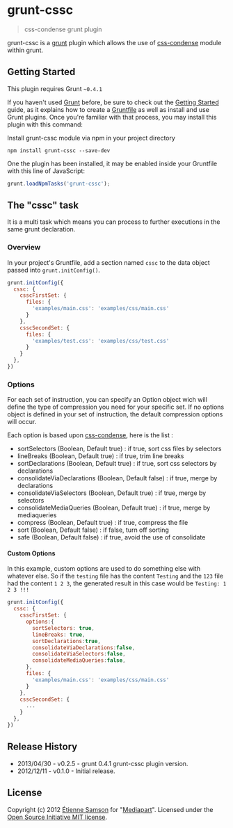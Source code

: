 # grunt-cssc

> css-condense grunt plugin

grunt-cssc is a [grunt](https://github.com/gruntjs/grunt) plugin which allows the use of [css-condense](https://github.com/rstacruz/css-condense) module within grunt.

## Getting Started
This plugin requires Grunt `~0.4.1`

If you haven't used [Grunt](http://gruntjs.com/) before, be sure to check out the [Getting Started](http://gruntjs.com/getting-started) guide, as it explains how to create a [Gruntfile](http://gruntjs.com/sample-gruntfile) as well as install and use Grunt plugins. Once you're familiar with that process, you may install this plugin with this command:

Install grunt-cssc module via npm in your project directory
```shell
npm install grunt-cssc --save-dev
```

One the plugin has been installed, it may be enabled inside your Gruntfile with this line of JavaScript:

```js
grunt.loadNpmTasks('grunt-cssc');
```

## The "cssc" task

It is a multi task which means you can process to further executions in the same grunt declaration.

### Overview
In your project's Gruntfile, add a section named `cssc` to the data object passed into `grunt.initConfig()`.

```js
grunt.initConfig({
  cssc: {
    csscFirstSet: {
      files: {
        'examples/main.css': 'examples/css/main.css'
      }
    },
    csscSecondSet: {
      files: {
        'examples/test.css': 'examples/css/test.css'
      }
    }
  },
})
```

### Options

For each set of instruction, you can specify an Option object wich will define the type of compression you need for your specific set.
If no options object is defined in your set of instruction, the default compression options will occur.

Each option is based upon [css-condense](https://github.com/rstacruz/css-condense#command-line-usage), here is the list :

* sortSelectors (Boolean, Default true) : if true, sort css files by selectors
* lineBreaks (Boolean, Default true) : if true, trim line breaks
* sortDeclarations (Boolean, Default true) : if true, sort css selectors by declarations
* consolidateViaDeclarations (Boolean, Default false) : if true, merge by declarations
* consolidateViaSelectors (Boolean, Default true) : if true, merge by selectors
* consolidateMediaQueries (Boolean, Default true) : if true, merge by mediaqueries
* compress (Boolean, Default true) : if true, compress the file
* sort (Boolean, Default false) : if false, turn off sorting
* safe (Boolean, Default false) : if true, avoid the use of consolidate


#### Custom Options
In this example, custom options are used to do something else with whatever else. So if the `testing` file has the content `Testing` and the `123` file had the content `1 2 3`, the generated result in this case would be `Testing: 1 2 3 !!!`

```js
grunt.initConfig({
  cssc: {
    csscFirstSet: {
      options:{
        sortSelectors: true,
        lineBreaks: true,
        sortDeclarations:true,
        consolidateViaDeclarations:false,
        consolidateViaSelectors:false,
        consolidateMediaQueries:false,
      },
      files: {
        'examples/main.css': 'examples/css/main.css'
      }
    },
    csscSecondSet: {
      ...
    }
  },
})
```

####

## Release History
* 2013/04/30 - v0.2.5 - grunt 0.4.1 grunt-cssc plugin version.
* 2012/12/11 - v0.1.0 - Initial release.

## License
Copyright (c) 2012 [Étienne Samson](https://github.com/etiennesamson) for "[Mediapart](https://github.com/mediapart)".
Licensed under the [Open Source Initiative MIT license](http://opensource.org/licenses/MIT).
